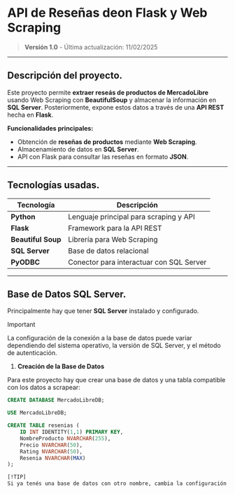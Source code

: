 <h1 aling = "center"> API de Reseñas deon Flask y Web Scraping</h1>

> **Versión 1.0** - Última actualización: 11/02/2025

---

## Descripción del proyecto.

Este proyecto permite **extraer reseás de productos de MercadoLibre** usando Web Scraping con
**BeautifulSoup** y almacenar la información en **SQL Server**. Posteriormente, expone estos datos
a través de una **API REST** hecha en **Flask**.

**Funcionalidades principales:**
- Obtención de **reseñas de productos** mediante **Web Scraping**.
- Almacenamiento de datos en **SQL Server**.
- API con Flask para consultar las reseñas en formato **JSON**.

---

## Tecnologías usadas.

| Tecnología | Descripción |
|------------|-------------|
| **Python** | Lenguaje principal para scraping y API|
| **Flask** | Framework para la API REST |
| **Beautiful Soup** | Librería para Web Scraping |
| **SQL Server** | Base de datos relacional |
| **PyODBC** | Conector para interactuar con SQL Server |

---

## Base de Datos SQL Server.

Principalmente hay que tener **SQL Server** instalado y configurado.

>[!IMPORTANT]
>La configuración de la conexión a la base de datos puede variar dependiendo del sistema operativo,
>la versión de SQL Server, y el método de autenticación.

1. **Creación de la Base de Datos**

Para este proyecto hay que crear una base de datos y una tabla compatible con los datos a scrapear:

```sql
CREATE DATABASE MercadoLibreDB;

USE MercadoLibreDB;

CREATE TABLE resenias (
    ID INT IDENTITY(1,1) PRIMARY KEY,
    NombreProducto NVARCHAR(255),
    Precio NVARCHAR(50),
    Rating NVARCHAR(50),
    Resenia NVARCHAR(MAX)
);

[!TIP]
Si ya tenés una base de datos con otro nombre, cambia la configuración en `conexion.py`
